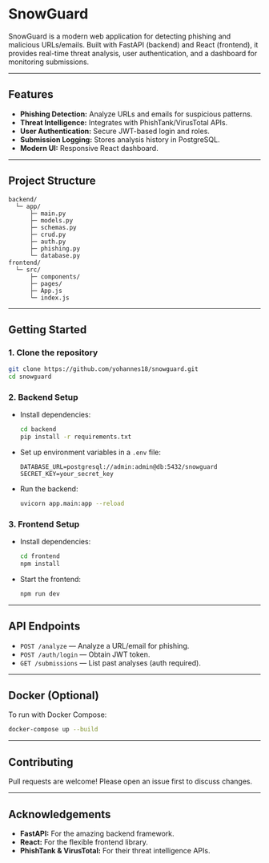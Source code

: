 # SnowGuard

SnowGuard is a modern web application for detecting phishing and malicious URLs/emails. Built with FastAPI (backend) and React (frontend), it provides real-time threat analysis, user authentication, and a dashboard for monitoring submissions.

---

## Features

- **Phishing Detection:** Analyze URLs and emails for suspicious patterns.
- **Threat Intelligence:** Integrates with PhishTank/VirusTotal APIs.
- **User Authentication:** Secure JWT-based login and roles.
- **Submission Logging:** Stores analysis history in PostgreSQL.
- **Modern UI:** Responsive React dashboard.

---

## Project Structure

```
backend/
  └─ app/
      ├─ main.py
      ├─ models.py
      ├─ schemas.py
      ├─ crud.py
      ├─ auth.py
      ├─ phishing.py
      └─ database.py
frontend/
  └─ src/
      ├─ components/
      ├─ pages/
      ├─ App.js
      └─ index.js
```

---

## Getting Started

### 1. Clone the repository

```bash
git clone https://github.com/yohannes18/snowguard.git
cd snowguard
```

### 2. Backend Setup

- Install dependencies:

  ```bash
  cd backend
  pip install -r requirements.txt
  ```

- Set up environment variables in a `.env` file:

  ```
  DATABASE_URL=postgresql://admin:admin@db:5432/snowguard
  SECRET_KEY=your_secret_key
  ```

- Run the backend:

  ```bash
  uvicorn app.main:app --reload
  ```

### 3. Frontend Setup

- Install dependencies:

  ```bash
  cd frontend
  npm install
  ```

- Start the frontend:

  ```bash
  npm run dev
  ```

---

## API Endpoints

- `POST /analyze` — Analyze a URL/email for phishing.
- `POST /auth/login` — Obtain JWT token.
- `GET /submissions` — List past analyses (auth required).

---

## Docker (Optional)

To run with Docker Compose:

```bash
docker-compose up --build
```

---

## Contributing

Pull requests are welcome! Please open an issue first to discuss changes.

---

## Acknowledgements

- **FastAPI:** For the amazing backend framework.
- **React:** For the flexible frontend library.
- **PhishTank & VirusTotal:** For their threat intelligence APIs.
